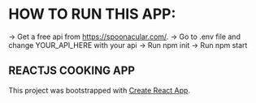 # HOW TO RUN THIS APP:

-> Get a free api from https://spoonacular.com/. 
-> Go to .env file and change YOUR_API_HERE with your api
-> Run npm init 
-> Run npm start 



## REACTJS COOKING APP 

This project was bootstrapped with [Create React App](https://github.com/facebook/create-react-app).
